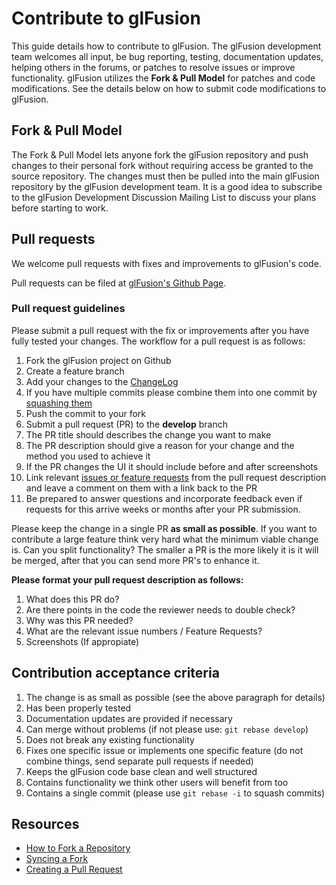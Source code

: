 # Contribute to glFusion

This guide details how to contribute to glFusion.  The glFusion development team welcomes all input, be bug reporting, testing, documentation updates, helping others in the forums, or patches to resolve issues or improve functionality.  glFusion utilizes the **Fork & Pull Model** for patches and code modifications.  See the details below on how to submit code modifications to glFusion.

## Fork & Pull Model

The Fork & Pull Model lets anyone fork the glFusion repository and push changes to their personal fork without requiring access be granted to the source repository. The changes must then be pulled into the main glFusion repository by the glFusion development team. It is a good idea to subscribe to the glFusion Development Discussion Mailing List to discuss your plans before starting to work.

## Pull requests

We welcome pull requests with fixes and improvements to glFusion's code.

Pull requests can be filed at [glFusion's Github Page](https://github.com/glFusion/glfusion/pulls).

### Pull request guidelines

Please submit a pull request with the fix or improvements after you have fully tested your changes. The workflow for a pull request is as follows:

1. Fork the glFusion project on Github
1. Create a feature branch
1. Add your changes to the [ChangeLog](https://github.com/glFusion/glfusion/blob/develop/CHANGELOG.md)
1. If you have multiple commits please combine them into one commit by [squashing them](http://git-scm.com/book/en/Git-Tools-Rewriting-History#Squashing-Commits)
1. Push the commit to your fork
1. Submit a pull request (PR) to the **develop** branch
1. The PR title should describes the change you want to make
1. The PR description should give a reason for your change and the method you used to achieve it
1. If the PR changes the UI it should include before and after screenshots
1. Link relevant [issues or feature requests](https://github.com/glFusion/glfusion/issues) from the pull request description and leave a comment on them with a link back to the PR
1. Be prepared to answer questions and incorporate feedback even if requests for this arrive weeks or months after your PR submission.

Please keep the change in a single PR **as small as possible**. If you want to contribute a large feature think very hard what the minimum viable change is. Can you split functionality? The smaller a PR is the more likely it is it will be merged, after that you can send more PR's to enhance it.

**Please format your pull request description as follows:**

1. What does this PR do?
2. Are there points in the code the reviewer needs to double check?
3. Why was this PR needed?
4. What are the relevant issue numbers / Feature Requests?
5. Screenshots (If appropiate)

## Contribution acceptance criteria

1. The change is as small as possible (see the above paragraph for details)
1. Has been properly tested
2. Documentation updates are provided if necessary
1. Can merge without problems (if not please use: `git rebase develop`)
1. Does not break any existing functionality
1. Fixes one specific issue or implements one specific feature (do not combine things, send separate pull requests if needed)
1. Keeps the glFusion code base clean and well structured
1. Contains functionality we think other users will benefit from too
1. Contains a single commit (please use `git rebase -i` to squash commits)

## Resources

* [How to Fork a Repository](https://help.github.com/articles/fork-a-repo)
* [Syncing a Fork](https://help.github.com/articles/syncing-a-fork)
* [Creating a Pull Request](https://help.github.com/articles/creating-a-pull-request)
